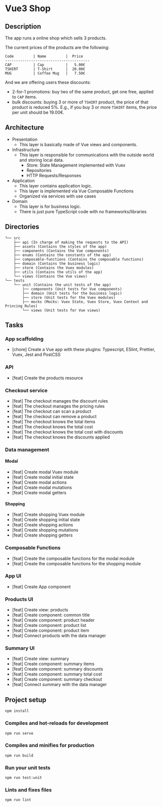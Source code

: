 # Vue3 Shop

## Description

The app runs a online shop which sells 3 products.

The current prices of the products are the following:

```
Code         | Name         |  Price
---------------------------------------
CAP          | Cap          |   5.00€
TSHIRT       | T-Shirt      |  20.00€
MUG          | Coffee Mug   |   7.50€
```

And we are offering users these discounts:

- 2-for-1 promotions: buy two of the same product, get one free, applied to `CAP` items.
- bulk discounts: buying 3 or more of `TSHIRT` product, the price of that product is reduced 5%. E.g., if you buy 3 or more `TSHIRT` items, the price per unit should be 19.00€.

## Architecture

* Presentation
  * This layer is basically made of Vue views and components.
* Infrastructure
  * This layer is responsible for communications with the outside world and storing local data.
    * Store: State Management implemented with Vuex
    * Repositories
    * HTTP Requests/Responses
* Application
  * This layer contains application logic.
  * This layer is implemented via Vue Composable Functions
  * Organized via services with use cases
* Domain
  * This layer is for business logic.
  * There is just pure TypeScript code with no frameworks/libraries

## Directories

```
└── src
    ├── api (In charge of making the requests to the API)
    ├── assets (Contains the styles of the app)
    ├── components (Contains the Vue components)
    ├── enums (Contains the constants of the app)
    ├── composable-functions (Contains the composable functions)
    ├── domain (Contains the business logic)
    ├── store (Contains the Vuex modules)
    ├── utils (Contains the utils of the app)
    └── views (Contains the Vue views)
└── tests
    └── unit (Contains the unit tests of the app)
        ├── components (Unit tests for Vue components)
        ├── domain (Unit tests for the business logic)
        ├── store (Unit tests for the Vuex modules)
        ├── mocks (Mocks: Vuex State, Vuex Store, Vuex Context and Princing Rules)
        └── views (Unit tests for Vue views)
```

## Tasks

### App scaffolding

- [chore] Create a Vue app with these plugins: Typescript, ESlint, Prettier, Vuex, Jest and PostCSS

### API

- [feat] Create the products resource

### Checkout service

- [feat] The checkout manages the discount rules
- [feat] The checkout manages the pricing rules
- [feat] The checkout can scan a product
- [feat] The checkout can remove a product
- [feat] The checkout knows the total items
- [feat] The checkout knows the total cost
- [feat] The checkout knows the total cost with discounts
- [feat] The checkout knows the discounts applied

### Data management

#### Modal

- [feat] Create modal Vuex module
- [feat] Create modal initial state
- [feat] Create modal actions
- [feat] Create modal mutations
- [feat] Create modal getters

#### Shopping

- [feat] Create shopping Vuex module
- [feat] Create shopping initial state
- [feat] Create shopping actions
- [feat] Create shopping mutations
- [feat] Create shopping getters

### Composable Functions

- [feat] Create the composable functions for the modal module
- [feat] Create the composable functions for the shopping module

### App UI

- [feat] Create App component

### Products UI

- [feat] Create view: products
- [feat] Create component: common title
- [feat] Create component: product header
- [feat] Create component: product list
- [feat] Create component: product item
- [feat] Connect products with the data manager

### Summary UI

- [feat] Create view: summary
- [feat] Create component: summary items
- [feat] Create component: summary discounts
- [feat] Create component: summary total cost
- [feat] Create component: summary checkout
- [feat] Connect summary with the data manager

## Project setup

```
npm install
```

### Compiles and hot-reloads for development

```
npm run serve
```

### Compiles and minifies for production

```
npm run build
```

### Run your unit tests

```
npm run test:unit
```

### Lints and fixes files

```
npm run lint
```